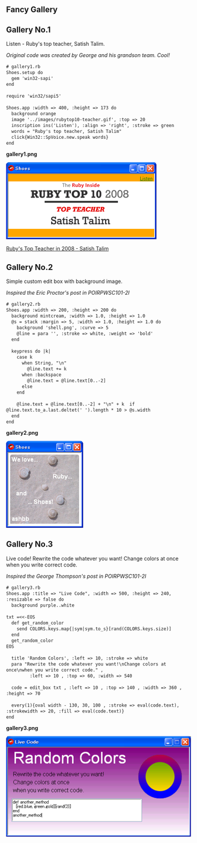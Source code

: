 Fancy Gallery
-------------

Gallery No.1
------------
Listen - Ruby's top teacher, Satish Talim.

*Original code was created by George and his grandson team. Cool!*

	# gallery1.rb
	Shoes.setup do
	  gem 'win32-sapi'
	end
	
	require 'win32/sapi5'
	
	Shoes.app :width => 400, :height => 173 do
	  background orange
	  image '../images/rubytop10-teacher.gif', :top => 20
	  inscription ins('Listen'), :align => 'right', :stroke => green
	  words = "Ruby's top teacher, Satish Talim"
	  click{Win32::SpVoice.new.speak words}
	end

**gallery1.png**

![gallery1.png](http://github.com/ashbb/shoes_tutorial_html/raw/master/images/gallery1.png)


[Ruby's Top Teacher in 2008 - Satish Talim](http://www.rubyinside.com/rubys-top-teacher-in-2008-satish-talim-1396.html)


Gallery No.2
------------
Simple custom edit box with background image.

*Inspired the Eric Proctor's post in POIRPWSC101-2I*

	# gallery2.rb
	Shoes.app :width => 200, :height => 200 do
	  background mintcream, :width => 1.0, :height => 1.0
	  @s = stack :margin => 5, :width => 1.0, :height => 1.0 do
	    background 'shell.png', :curve => 5
	    @line = para '', :stroke => white, :weight => 'bold'
	  end
	  
	  keypress do |k|
	    case k
	      when String, "\n"
	        @line.text += k
	      when :backspace
	        @line.text = @line.text[0..-2]
	      else
	    end
	    
	    @line.text = @line.text[0..-2] + "\n" + k  if @line.text.to_a.last.deltet(' ').length * 10 > @s.width
	  end
	end
	

**gallery2.png**

![gallery2.png](http://github.com/ashbb/shoes_tutorial_html/raw/master/images/gallery2.png)


Gallery No.3
------------
Live code! Rewrite the code whatever you want! Change colors at once when you write correct code.

*Inspired the George Thompson's post in POIRPWSC101-2I*

	# gallery3.rb
	Shoes.app :title => "Live Code", :width => 500, :height => 240, :resizable => false do
	  background purple..white
	 
	txt =<<-EOS
	  def get_random_color
	    send COLORS.keys.map{|sym|sym.to_s}[rand(COLORS.keys.size)]
	  end
	  get_random_color
	EOS
	 
	  title 'Random Colors', :left => 10, :stroke => white
	  para "Rewrite the code whatever you want!\nChange colors at once\nwhen you write correct code." ,
	         :left => 10 , :top => 60, :width => 540
	 
	  code = edit_box txt , :left => 10 , :top => 140 , :width => 360 , :height => 70
	 
	  every(1){oval width - 130, 30, 100 , :stroke => eval(code.text), :strokewidth => 20, :fill => eval(code.text)}
	end
	 


**gallery3.png**

![gallery3.png](http://github.com/ashbb/shoes_tutorial_html/raw/master/images/gallery3.png)
